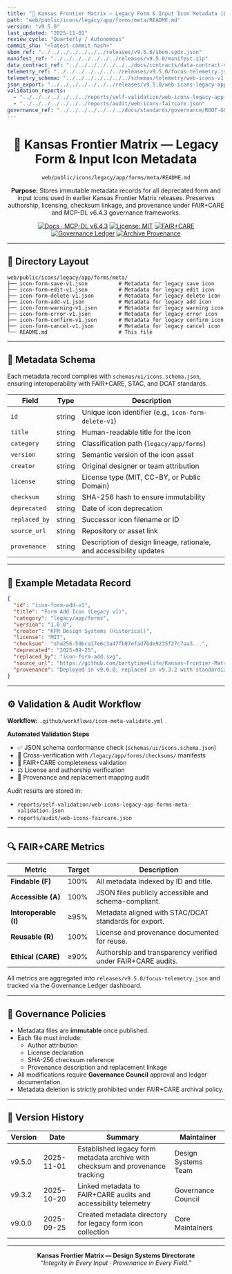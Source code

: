 ```yaml
---
title: "📜 Kansas Frontier Matrix — Legacy Form & Input Icon Metadata (Diamond⁹ Ω / Crown∞Ω Ultimate Certified)"
path: "web/public/icons/legacy/app/forms/meta/README.md"
version: "v9.5.0"
last_updated: "2025-11-01"
review_cycle: "Quarterly / Autonomous"
commit_sha: "<latest-commit-hash>"
sbom_ref: "../../../../../../../releases/v9.5.0/sbom.spdx.json"
manifest_ref: "../../../../../../../releases/v9.5.0/manifest.zip"
data_contract_ref: "../../../../../../../docs/contracts/data-contract-v3.json"
telemetry_ref: "../../../../../../../releases/v9.5.0/focus-telemetry.json"
telemetry_schema: "../../../../../../../schemas/telemetry/web-icons-v1.json"
json_export: "../../../../../../../releases/v9.5.0/web-icons-legacy-app-forms-meta.json"
validation_reports:
  - "../../../../../../../reports/self-validation/web-icons-legacy-app-forms-meta-validation.json"
  - "../../../../../../../reports/audit/web-icons-faircare.json"
governance_ref: "../../../../../../../docs/standards/governance/ROOT-GOVERNANCE.md"
---
```


<div align="center">

# 📜 Kansas Frontier Matrix — **Legacy Form & Input Icon Metadata**
`web/public/icons/legacy/app/forms/meta/README.md`

**Purpose:** Stores immutable metadata records for all deprecated form and input icons used in earlier Kansas Frontier Matrix releases. Preserves authorship, licensing, checksum linkage, and provenance under FAIR+CARE and MCP-DL v6.4.3 governance frameworks.

[![Docs · MCP-DL v6.4.3](https://img.shields.io/badge/Docs-MCP--DL%20v6.4.3-blue)](../../../../../../../docs/standards/markdown_rules.md)
[![License: MIT](https://img.shields.io/badge/License-MIT-green)](../../../../../../../LICENSE)
[![FAIR+CARE](https://img.shields.io/badge/FAIR%2BCARE-Compliant-orange)](../../../../../../../docs/standards/governance/ROOT-GOVERNANCE.md)
[![Governance Ledger](https://img.shields.io/badge/Governance-Ledger-Active-purple)](../../../../../../../docs/standards/governance/LEDGER.md)
[![Archive Provenance](https://img.shields.io/badge/Archive-Metadata%20Immutable-critical)](../../../../../../../reports/audit/web-icons-faircare.json)

</div>

---

## 📁 Directory Layout

```
web/public/icons/legacy/app/forms/meta/
├── icon-form-save-v1.json          # Metadata for legacy save icon
├── icon-form-edit-v1.json          # Metadata for legacy edit icon
├── icon-form-delete-v1.json        # Metadata for legacy delete icon
├── icon-form-add-v1.json           # Metadata for legacy add icon
├── icon-form-warning-v1.json       # Metadata for legacy warning icon
├── icon-form-error-v1.json         # Metadata for legacy error icon
├── icon-form-confirm-v1.json       # Metadata for legacy confirm icon
├── icon-form-cancel-v1.json        # Metadata for legacy cancel icon
└── README.md                       # This file
```

---

## 🧩 Metadata Schema

Each metadata record complies with `schemas/ui/icons.schema.json`, ensuring interoperability with FAIR+CARE, STAC, and DCAT standards.

| Field | Type | Description |
|--------|------|-------------|
| `id` | string | Unique icon identifier (e.g., `icon-form-delete-v1`) |
| `title` | string | Human-readable title for the icon |
| `category` | string | Classification path (`legacy/app/forms`) |
| `version` | string | Semantic version of the icon asset |
| `creator` | string | Original designer or team attribution |
| `license` | string | License type (MIT, CC-BY, or Public Domain) |
| `checksum` | string | SHA-256 hash to ensure immutability |
| `deprecated` | string | Date of icon deprecation |
| `replaced_by` | string | Successor icon filename or ID |
| `source_url` | string | Repository or asset link |
| `provenance` | string | Description of design lineage, rationale, and accessibility updates |

---

## 🧾 Example Metadata Record

```json
{
  "id": "icon-form-add-v1",
  "title": "Form Add Icon (Legacy v1)",
  "category": "legacy/app/forms",
  "version": "1.0.0",
  "creator": "KFM Design Systems (Historical)",
  "license": "MIT",
  "checksum": "sha256-59bca17e6c3a47fb87efad7bde9235f27c7aa3...",
  "deprecated": "2025-09-25",
  "replaced_by": "icon-form-add.svg",
  "source_url": "https://github.com/bartytime4life/Kansas-Frontier-Matrix",
  "provenance": "Deployed in v9.0.0; replaced in v9.3.2 with standardized stroke width and improved color accessibility."
}
```

---

## ⚙️ Validation & Audit Workflow

**Workflow:** `.github/workflows/icon-meta-validate.yml`

**Automated Validation Steps**
- ✅ JSON schema conformance check (`schemas/ui/icons.schema.json`)  
- 🔐 Cross-verification with `/legacy/app/forms/checksums/` manifests  
- 🧾 FAIR+CARE completeness validation  
- ⚖️ License and authorship verification  
- 🧭 Provenance and replacement mapping audit  

Audit results are stored in:
- `reports/self-validation/web-icons-legacy-app-forms-meta-validation.json`  
- `reports/audit/web-icons-faircare.json`

---

## 🔍 FAIR+CARE Metrics

| Metric | Target | Description |
|--------|---------|-------------|
| **Findable (F)** | 100% | All metadata indexed by ID and title. |
| **Accessible (A)** | 100% | JSON files publicly accessible and schema-compliant. |
| **Interoperable (I)** | ≥95% | Metadata aligned with STAC/DCAT standards for export. |
| **Reusable (R)** | 100% | License and provenance documented for reuse. |
| **Ethical (CARE)** | ≥90% | Authorship and transparency verified under FAIR+CARE audits. |

All metrics are aggregated into `releases/v9.5.0/focus-telemetry.json` and tracked via the Governance Ledger dashboard.

---

## 🧱 Governance Policies

- Metadata files are **immutable** once published.  
- Each file must include:
  - Author attribution  
  - License declaration  
  - SHA-256 checksum reference  
  - Provenance description and replacement linkage  
- All modifications require **Governance Council** approval and ledger documentation.  
- Metadata deletion is strictly prohibited under FAIR+CARE archival policy.  

---

## 🧾 Version History

| Version | Date | Summary | Maintainer |
|----------|------|----------|-------------|
| v9.5.0 | 2025-11-01 | Established legacy form metadata archive with checksum and provenance tracking | Design Systems Team |
| v9.3.2 | 2025-10-20 | Linked metadata to FAIR+CARE audits and accessibility telemetry | Governance Council |
| v9.0.0 | 2025-09-25 | Created metadata directory for legacy form icon collection | Core Maintainers |

---

<div align="center">

**Kansas Frontier Matrix — Design Systems Directorate**  
*“Integrity in Every Input · Provenance in Every Field.”*

</div>

